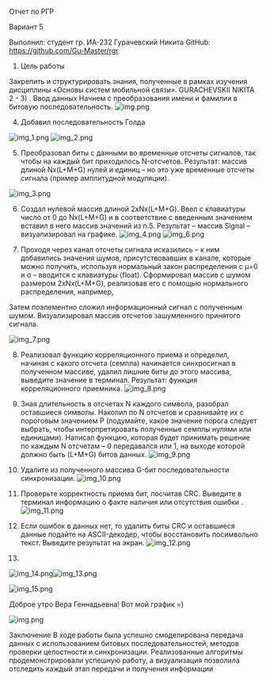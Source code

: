 

Отчет по РГР

Вариант 5


Выполнил:
студент гр. ИА-232
Гурачевский Никита
GitHub: https://github.com/Gu-Master/rgr





1. Цель работы

Закрепить и структурировать знания, полученные в рамках изучения  дисциплины «Основы систем мобильной связи».
GURACHEVSKII NIKITA
2 - 3) . Ввод данных
Начнем с преобразования имени и фамилии в битовую последовательность.
![img.png](img/img.png)



4) Добавил последовательность Голда

![img_1.png](img/img_1.png)
![img_2.png](img/img_2.png)


5) Преобразовал биты с данными во временные отсчеты сигналов,  так чтобы на каждый бит приходилось N-отсчетов. Результат: массив длиной  Nx(L+M+G) нулей и единиц – но это уже временные отсчеты сигнала (пример  амплитудной модуляции).


![img_3.png](img/img_3.png)



6) Создал нулевой массив длиной 2хNx(L+M+G). Ввел с  клавиатуры число от 0 до Nx(L+M+G) и в соответствие с введенным  значением вставил в него массив значений из п.5. Результат – массив Signal – визуализировал на графике.
![img_4.png](img/img_4.png)
![img_6.png](img/img_6.png)


7) Проходя через канал  отсчеты сигнала исказились – к ним добавились значения шумов,  присутствовавших в канале, которые можно получить, используя нормальный  закон распределения с μ=0 и σ – вводится с клавиатуры (float). Cформировал массив с шумом размером 2хNx(L+M+G), реализовав его с помощью нормального распределения, например,

Затем поэлементно сложил информационный сигнал с  полученным шумом. Визуализировал массив отсчетов зашумленного принятого сигнала.

![img_7.png](img/img_7.png)



















8) Реализовал функцию корреляционного приема и определил, начиная  с какого отсчета (семпла) начинается синхросигнал в полученном  массиве, удалил лишние биты до этого массива, выведите значение  в терминал. Результат: функция корреляционного приемника.
![img_8.png](img/img_8.png)






9) Зная длительность в отсчетах N каждого символа, разобрал  оставшиеся символы. Накопил по N отсчетов и сравнивайте их  с пороговым значением P (подумайте, какое значение порога следует  выбрать, чтобы интерпретировать полученные семплы нулями или  единицами). Написал функцию, которая будет принимать решение  по каждым N отсчетам – 0 передавался или 1, на выходе которой  должно быть (L+M+G) битов данных.
![img_9.png](img/img_9.png)
10) Удалите из полученного массива G-бит последовательности  синхронизации.
![img_10.png](img/img_10.png)
11) Проверьте корректность приема бит, посчитав CRC. Выведите в  терминал информацию о факте наличия или отсутствия ошибки
    .![img_11.png](img/img_11.png)

12) Если ошибок в данных нет, то удалить биты CRC и оставшиеся  данные подайте на ASCII-декодер, чтобы восстановить посимвольно  текст. Выведите результат на экран.
![img_12.png](img/img_12.png)


13) 
![img_14.png](img/img_14.png)![img_13.png](img/img_13.png)

![img_15.png](img/img_15.png)


Доброе утро Вера Геннадьевна!  Вот мой график =)

![img.png](img.png)









Заключение В ходе работы была успешно смоделирована передача данных с использованием битовых последовательностей, методов проверки целостности и синхронизации. Реализованные алгоритмы продемонстрировали успешную работу, а визуализация позволила отследить каждый этап передачи и получения информации

